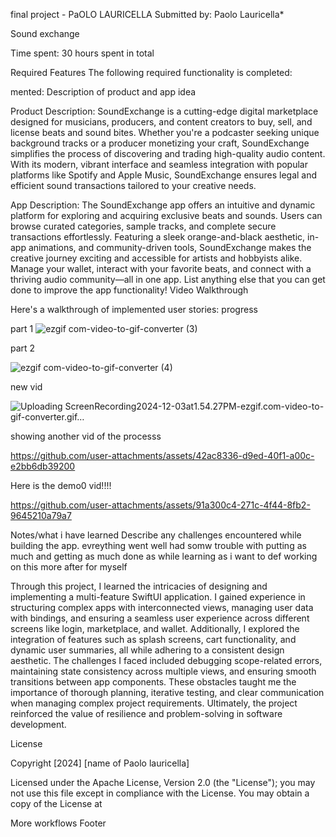 final project - PaOLO LAURICELLA
Submitted by: Paolo Lauricella*

Sound exchange

Time spent: 30 hours spent in total

Required Features
The following required functionality is completed:

mented:
Description of product and app idea 

Product Description:
SoundExchange is a cutting-edge digital marketplace designed for musicians, producers, and content creators to buy, sell, and license beats and sound bites. Whether you're a podcaster seeking unique background tracks or a producer monetizing your craft, SoundExchange simplifies the process of discovering and trading high-quality audio content. With its modern, vibrant interface and seamless integration with popular platforms like Spotify and Apple Music, SoundExchange ensures legal and efficient sound transactions tailored to your creative needs.

App Description:
The SoundExchange app offers an intuitive and dynamic platform for exploring and acquiring exclusive beats and sounds. Users can browse curated categories, sample tracks, and complete secure transactions effortlessly. Featuring a sleek orange-and-black aesthetic, in-app animations, and community-driven tools, SoundExchange makes the creative journey exciting and accessible for artists and hobbyists alike. Manage your wallet, interact with your favorite beats, and connect with a thriving audio community—all in one app.
 List anything else that you can get done to improve the app functionality!
Video Walkthrough


Here's a walkthrough of implemented user stories: progress 


part 1
![ezgif com-video-to-gif-converter (3)](https://github.com/user-attachments/assets/47ed901a-e455-4b8c-a438-6723414e73ea)

part 2 

![ezgif com-video-to-gif-converter (4)](https://github.com/user-attachments/assets/5a80bf93-c3d7-4da9-b2ee-bf95f5b0435e)


new vid 

![Uploading ScreenRecording2024-12-03at1.54.27PM-ezgif.com-video-to-gif-converter.gif…]()



showing another vid of the processs


https://github.com/user-attachments/assets/42ac8336-d9ed-40f1-a00c-e2bb6db39200


Here is the demo0 vid!!!! 



https://github.com/user-attachments/assets/91a300c4-271c-4f44-8fb2-9645210a79a7







Notes/what i have learned
Describe any challenges encountered while building the app. evreything went well had somw trouble with putting as much and getting as much done as while learning as  i want to def working on this more after for myself 

Through this project, I learned the intricacies of designing and implementing a multi-feature SwiftUI application. I gained experience in structuring complex apps with interconnected views, managing user data with bindings, and ensuring a seamless user experience across different screens like login, marketplace, and wallet. Additionally, I explored the integration of features such as splash screens, cart functionality, and dynamic user summaries, all while adhering to a consistent design aesthetic. The challenges I faced included debugging scope-related errors, maintaining state consistency across multiple views, and ensuring smooth transitions between app components. These obstacles taught me the importance of thorough planning, iterative testing, and clear communication when managing complex project requirements. Ultimately, the project reinforced the value of resilience and problem-solving in software development.


License


Copyright [2024] [name of Paolo lauricella]

Licensed under the Apache License, Version 2.0 (the "License");
you may not use this file except in compliance with the License.
You may obtain a copy of the License at



More workflows
Footer
